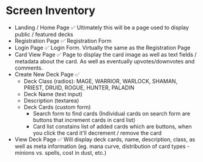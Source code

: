 # Screen Inventory

-   Landing / Home Page ✅
    Ultimately this will be a page used to display public / featured decks
-   Registration Page ✅
    Registration Form
-   Login Page ✅
    Login Form. Virtually the same as the Registration Page
-   Card View Page ✅
    Page to display the card image as well as text fields / metadata about the card. As well as eventually upvotes/downvotes and comments.
-   Create New Deck Page ✅
    -   Deck Class (radios): MAGE, WARRIOR, WARLOCK, SHAMAN, PRIEST, DRUID, ROGUE, HUNTER, PALADIN
    -   Deck Name (text input)
    -   Description (textarea)
    -   Deck Cards (custom form)
        -   Search form to find cards (Individual cards on search form are buttons that increment cards in card list)
        -   Card list constains list of added cards which are buttons, when you click the card it'll decrement / remove the card
-   View Deck Page ✅
    Will display deck cards, name, description, class, as well as meta information (eg. mana curve, distribution of card types - minions vs. spells, cost in dust, etc.)
